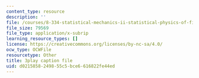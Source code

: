 ```yaml
---
content_type: resource
description: ''
file: /courses/8-334-statistical-mechanics-ii-statistical-physics-of-fields-spring-2014/d0215858249855c5bce6616822fe44ed_opL7d8vY0KA.vtt
file_size: 79569
file_type: application/x-subrip
learning_resource_types: []
license: https://creativecommons.org/licenses/by-nc-sa/4.0/
ocw_type: OCWFile
resourcetype: Other
title: 3play caption file
uid: d0215858-2498-55c5-bce6-616822fe44ed
---
```

